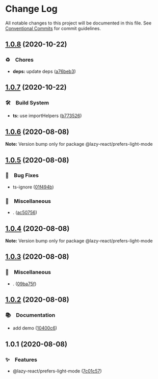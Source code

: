 # Change Log

All notable changes to this project will be documented in this file.
See [Conventional Commits](https://conventionalcommits.org) for commit guidelines.

## [1.0.8](https://github.com/bluelovers/ws-react/compare/@lazy-react/prefers-light-mode@1.0.7...@lazy-react/prefers-light-mode@1.0.8) (2020-10-22)


### ♻️　Chores

* **deps:** update deps ([a76beb3](https://github.com/bluelovers/ws-react/commit/a76beb37961f79e1f21a0a53f8845c1f5a28a698))





## [1.0.7](https://github.com/bluelovers/ws-react/compare/@lazy-react/prefers-light-mode@1.0.6...@lazy-react/prefers-light-mode@1.0.7) (2020-10-22)


### 🛠　Build System

* **ts:** use importHelpers ([b773526](https://github.com/bluelovers/ws-react/commit/b7735267ce68e73a469feb384ac9ef7982ab741b))





## [1.0.6](https://github.com/bluelovers/ws-react/compare/@lazy-react/prefers-light-mode@1.0.5...@lazy-react/prefers-light-mode@1.0.6) (2020-08-08)

**Note:** Version bump only for package @lazy-react/prefers-light-mode





## [1.0.5](https://github.com/bluelovers/ws-react/compare/@lazy-react/prefers-light-mode@1.0.4...@lazy-react/prefers-light-mode@1.0.5) (2020-08-08)


### 🐛　Bug Fixes

* ts-ignore ([01f494b](https://github.com/bluelovers/ws-react/commit/01f494b66da1ac892475e928e416c27078f21bc8))


### 🔖　Miscellaneous

* . ([ac50756](https://github.com/bluelovers/ws-react/commit/ac507565e6101828049c7787c14f1f88d8ff1824))





## [1.0.4](https://github.com/bluelovers/ws-react/compare/@lazy-react/prefers-light-mode@1.0.3...@lazy-react/prefers-light-mode@1.0.4) (2020-08-08)

**Note:** Version bump only for package @lazy-react/prefers-light-mode





## [1.0.3](https://github.com/bluelovers/ws-react/compare/@lazy-react/prefers-light-mode@1.0.2...@lazy-react/prefers-light-mode@1.0.3) (2020-08-08)


### 🔖　Miscellaneous

* . ([09ba75f](https://github.com/bluelovers/ws-react/commit/09ba75ffd9f8adeec1e75ff225f9a9bfe5735123))





## [1.0.2](https://github.com/bluelovers/ws-react/compare/@lazy-react/prefers-light-mode@1.0.1...@lazy-react/prefers-light-mode@1.0.2) (2020-08-08)


### 📚　Documentation

* add demo ([10400c6](https://github.com/bluelovers/ws-react/commit/10400c66c17f5bfa6d7db61ba5dc735b2dc5f930))





## 1.0.1 (2020-08-08)


### ✨　Features

* @lazy-react/prefers-light-mode ([7c01c57](https://github.com/bluelovers/ws-react/commit/7c01c57a61dd053e39f7186296d6b460c59e68c6))
